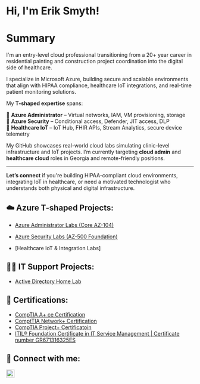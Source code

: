 <h1>Hi, I'm Erik Smyth! 
<h1>Summary</h1>I'm an entry-level cloud professional transitioning from a 20+ year career in residential painting and construction project coordination into the digital side of healthcare.
  
I specialize in Microsoft Azure, building secure and scalable environments that align with HIPAA compliance, healthcare IoT integrations, and real-time patient monitoring solutions.

My **T-shaped expertise** spans:

🔹 **Azure Administrator** – Virtual networks, IAM, VM provisioning, storage  
🔹 **Azure Security** – Conditional access, Defender, JIT access, DLP  
🔹 **Healthcare IoT** – IoT Hub, FHIR APIs, Stream Analytics, secure device telemetry  

My GitHub showcases real-world cloud labs simulating clinic-level infrastructure and IoT projects. I’m currently targeting **cloud admin** and **healthcare cloud** roles in Georgia and remote-friendly positions.

---

**Let’s connect** if you're building HIPAA-compliant cloud environments, integrating IoT in healthcare, or need a motivated technologist who understands both physical and digital infrastructure.

<h2>☁️ Azure T-shaped Projects:</h2>
  
  - [Azure Administrator Labs (Core AZ-104)](https://github.com/Smyerk84/azure-t-shaped-labs)

  - [Azure Security Labs (AZ-500 Foundation)](https://github.com/Smyerk84/Azure-Security-Labs-AZ-500-Foundation-)

  - [Healthcare IoT & Integration Labs]
    
<h2>👨‍💻 IT Support Projects:</h2>


  - [Active Directory Home Lab](https://github.com/Smyerk84/ActiveDirectoryLab)


<h2>📄 Certifications: </h2>

- [CompTIA A+ ce Certification](https://www.credly.com/badges/77c911b8-0920-45d3-a861-7e1ddb114776/linked_in_profile)
- [ComptTIA Network+ Certification](https://www.credly.com/badges/4fabedb1-1d83-4d59-af96-0cc2fefb02d3/public_url)
- [CompTIA Project+ Certificatoin](https://www.credly.com/badges/c0a80257-9fd7-4c73-a49e-aac0de185eab/public_url)
- [ITIL® Foundation Certificate in IT Service Management | Certificate number GR671316325ES](https://www.peoplecert.org/for-corporations/certificate-verification-service)

<h2> 🤳 Connect with me:</h2>

[<img align="left" alt="ErikBreandanSmyth | LinkedIn" width="22px" src="https://cdn.jsdelivr.net/npm/simple-icons@v3/icons/linkedin.svg" />][linkedin]

[linkedin]: https://www.linkedin.com/in/erik-breandan-smyth-187011218/

